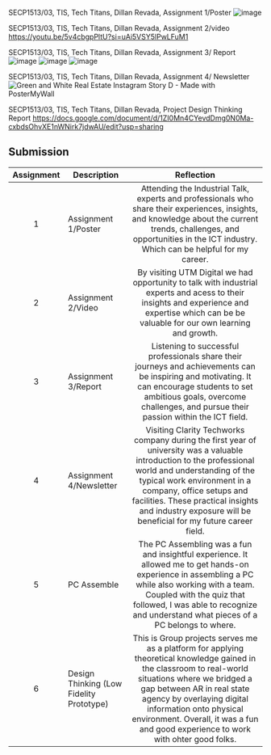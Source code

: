 
SECP1513/03, TIS, Tech Titans, Dillan Revada, Assignment 1/Poster ![image](https://github.com/miqbaltariq/SECP1513/assets/148675896/71108ac5-24e6-42e2-b8c1-91b3d537656d)

SECP1513/03, TIS, Tech Titans, Dillan Revada, Assignment 2/video https://youtu.be/5v4cbgpPltU?si=uAi5VSY5lPwLFuM1

SECP1513/03, TIS, Tech Titans, Dillan Revada, Assignment 3/ Report![image](https://github.com/miqbaltariq/SECP1513/assets/148675896/f3d656d1-1586-4a10-8935-b96a05e1a4b5)
![image](https://github.com/miqbaltariq/SECP1513/assets/148675896/51634c64-6628-4489-8380-3c6f96556f86)
![image](https://github.com/miqbaltariq/SECP1513/assets/148675896/6d908b7a-13d0-46a3-8f68-e1f6c272407a)

SECP1513/03, TIS, Tech Titans, Dillan Revada, Assignment 4/ Newsletter  ![Green and White Real Estate Instagram Story D - Made with PosterMyWall](https://github.com/miqbaltariq/SECP1513/assets/148675896/3a0b9c2f-5455-41a6-9b44-a5b765c48373)

SECP1513/03, TIS, Tech Titans, Dillan Revada, Project Design Thinking Report https://docs.google.com/document/d/1ZI0Mn4CYevdDmg0N0Ma-cxbdsOhvXE1nWNirk7jdwAU/edit?usp=sharing

## Submission
| Assignment | Description  | Reflection |
| :-----: |  ------ | :-----: | 
| 1 | Assignment 1/Poster | Attending the Industrial Talk,  experts and professionals who share their experiences, insights, and knowledge about the current trends, challenges, and opportunities in the ICT industry. Which can be helpful for my career.  | 
| 2 | Assignment 2/Video | By visiting UTM Digital we had opportunity to talk with industrial experts and acess to their insights and experience and expertise which can be be valuable for our own learning and growth.  | 
| 3 | Assignment 3/Report | Listening to successful professionals share their journeys and achievements can be inspiring and motivating. It can encourage students to set ambitious goals, overcome challenges, and pursue their passion within the ICT field. | 
| 4 | Assignment 4/Newsletter |  Visiting Clarity Techworks company during the first year of university was a valuable introduction to the professional world and understanding of the typical work environment in a company, office setups and facilities. These practical insights and industry exposure will be beneficial for my future career field. |
| 5 | PC Assemble | The PC Assembling was a fun and insightful experience. It allowed me to get hands-on experience in assembling a PC while also working with a team. Coupled with the quiz that followed, I was able to recognize and understand what pieces of a PC belongs to where. |
| 6 | Design Thinking (Low Fidelity Prototype) | This is Group projects serves me as a platform for applying theoretical knowledge gained in the classroom to real-world situations where we bridged a gap between AR in real state agency by overlaying digital information onto physical environment. Overall, it was a fun and good  experience to work with ohter good folks.  |
